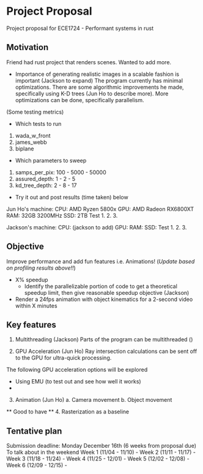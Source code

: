 # Project Proposal

Project proposal for ECE1724 - Performant systems in rust

## Motivation
Friend had rust project that renders scenes. Wanted to add more.
* Importance of generating realistic images in a scalable fashion is important (Jackson to expand)
The program currently has minimal optimizations. There are some algorithmic improvements he made, specifically using K-D trees (Jun Ho to describe more).
More optimizations can be done, specifically parallelism.

(Some testing metrics)
* Which tests to run
1. wada_w_front
2. james_webb
3. biplane

* Which parameters to sweep
1. samps_per_pix: 100 - 5000 - 50000
2. assured_depth: 1 - 2 - 5
3. kd_tree_depth: 2 - 8 - 17
    
* Try it out and post results (time taken) below

Jun Ho's machine:
    CPU: AMD Ryzen 5800x
    GPU: AMD Radeon RX6800XT
    RAM: 32GB 3200MHz
    SSD: 2TB 
Test
1. 
2. 
3. 

Jackson's machine:
    CPU: (jackson to add)
    GPU:
    RAM:
    SSD:
Test
1. 
2. 
3. 

## Objective
Improve performance and add fun features i.e. Animations!
(*Update based on profiling results above!!*)
* X% speedup
    * Identify the parallelizable portion of code to get a theoretical speedup limit, then give reasonable speedup objective (Jackson)
* Render a 24fps animation with object kinematics for a 2-second video within X minutes


## Key features
1. Multithreading (Jackson)
Parts of the program can be multithreaded ()

2. GPU Acceleration (Jun Ho)
Ray intersection calculations can be sent off to the GPU for ultra-quick processing.

The following GPU acceleration options will be explored
* Using EMU (to test out and see how well it works)
* 

3. Animation (Jun Ho)
    a. Camera movement
    b. Object movement

** Good to have **
4. Rasterization as a baseline 

## Tentative plan

Submission deadline: Monday December 16th (6 weeks from proposal due)
To talk about in the weekend
Week 1 (11/04 - 11/10) - 
Week 2 (11/11 - 11/17) - 
Week 3 (11/18 - 11/24) - 
Week 4 (11/25 - 12/01) - 
Week 5 (12/02 - 12/08) - 
Week 6 (12/09 - 12/15) - 
